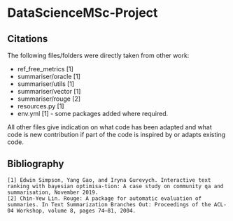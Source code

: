# DataScienceMSc-Project

## Citations

The following files/folders were directly taken from other work:

- ref_free_metrics [1]
- summariser/oracle [1]
- summariser/utils [1]
- summariser/vector [1]
- summariser/rouge [2]
- resources.py [1]
- env.yml [1] - some packages added where required.

All other files give indication on what code has been adapted and what code is new contribution if part of the code is inspired by or adapts existing code.

## Bibliography

    [1] Edwin Simpson, Yang Gao, and Iryna Gurevych. Interactive text ranking with bayesian optimisa-tion: A case study on community qa and summarisation, November 2019.
    [2] Chin-Yew Lin. Rouge: A package for automatic evaluation of summaries. In Text Summarization Branches Out: Proceedings of the ACL-04 Workshop, volume 8, pages 74–81, 2004.

